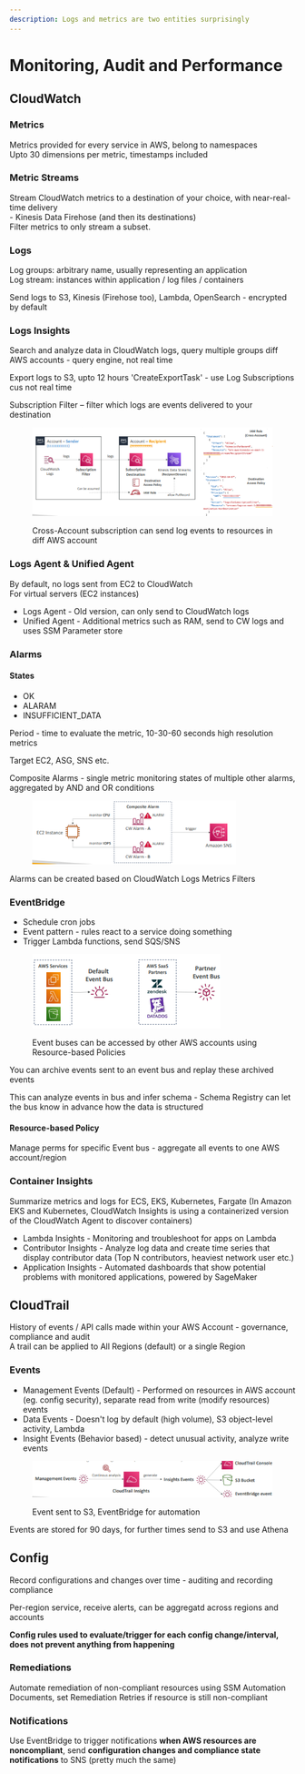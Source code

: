 ```yaml
---
description: Logs and metrics are two entities surprisingly
---
```


# Monitoring, Audit and Performance

## CloudWatch

### Metrics

Metrics provided for every service in AWS, belong to namespaces\
Upto 30 dimensions per metric, timestamps included

### Metric Streams

Stream CloudWatch metrics to a destination of your choice, with near-real-time delivery \
\- Kinesis Data Firehose (and then its destinations)\
Filter metrics to only stream a subset.

### Logs

Log groups: arbitrary name, usually representing an application\
Log stream: instances within application / log files / containers

Send logs to S3, Kinesis (Firehose too), Lambda, OpenSearch - encrypted by default

### Logs Insights

Search and analyze data in CloudWatch logs, query multiple groups diff AWS accounts - query engine, not real time

Export logs to S3, upto 12 hours 'CreateExportTask' - use Log Subscriptions cus not real time&#x20;

Subscription Filter – filter which logs are events delivered to your destination

<div align="left"><figure><img src="../../.gitbook/assets/image (2) (1) (1) (1) (1) (1).png" alt=""><figcaption><p>Cross-Account subscription can send log events to resources in diff AWS account</p></figcaption></figure></div>

### Logs Agent & Unified Agent

By default, no logs sent from EC2 to CloudWatch\
For virtual servers (EC2 instances)

* Logs Agent - Old version, can only send to CloudWatch logs
* Unified Agent - Additional metrics such as RAM, send to CW logs and uses SSM Parameter store

### Alarms

#### States

* OK
* ALARAM
* INSUFFICIENT\_DATA

Period - time to evaluate the metric, 10-30-60 seconds high resolution metrics

Target EC2, ASG, SNS etc.

Composite Alarms - single metric monitoring states of multiple other alarms, aggregated by AND and OR conditions

<div align="left"><figure><img src="../../.gitbook/assets/image (1) (1) (1) (1) (1) (1) (1).png" alt="" width="359"><figcaption></figcaption></figure></div>

Alarms can be created based on CloudWatch Logs Metrics Filters

### EventBridge

* Schedule cron jobs
* Event pattern - rules react to a service doing something
* Trigger Lambda functions, send SQS/SNS

<div align="left"><figure><img src="../../.gitbook/assets/image (2) (1) (1) (1) (1) (1) (1).png" alt=""><figcaption><p>Event buses can be accessed by other AWS accounts using Resource-based Policies</p></figcaption></figure></div>

You can archive events sent to an event bus and replay these archived events

This can analyze events in bus and infer schema - Schema Registry can let the bus know in advance how the data is structured

#### Resource-based Policy

Manage perms for specific Event bus - aggregate all events to one AWS account/region

### Container Insights

Summarize metrics and logs for ECS, EKS, Kubernetes, Fargate (In Amazon EKS and Kubernetes, CloudWatch Insights is using a containerized version of the CloudWatch Agent to discover containers)

* Lambda Insights - Monitoring and troubleshoot for apps on Lambda
* Contributor Insights - Analyze log data and create time series that display contributor data (Top N contributors, heaviest network user etc.)
* Application Insights - Automated dashboards that show potential problems with monitored applications, powered by SageMaker

## CloudTrail

History of events / API calls made within your AWS Account - governance, compliance and audit\
A trail can be applied to All Regions (default) or a single Region

### Events

* Management Events (Default) - Performed on resources in AWS account (eg. config security), separate read from write (modify resources) events
* Data Events - Doesn't log by default (high volume), S3 object-level activity, Lambda&#x20;
* Insight Events (Behavior based) - detect unusual activity, analyze write events

<div align="left"><figure><img src="../../.gitbook/assets/image (3) (1) (1) (1) (1) (1).png" alt=""><figcaption><p>Event sent to S3, EventBridge for automation</p></figcaption></figure></div>

Events are stored for 90 days, for further times send to S3 and use Athena

## Config

Record configurations and changes over time - auditing and recording compliance

Per-region service, receive alerts, can be aggregatd across regions and accounts

**Config rules used to evaluate/trigger for each config change/interval, does not prevent anything from happening**

### Remediations

Automate remediation of non-compliant resources using SSM Automation Documents, set Remediation Retries if resource is still non-compliant

### Notifications

Use EventBridge to trigger notifications **when AWS resources are noncompliant**, send **configuration changes and compliance state notifications** to SNS (pretty much the same)
